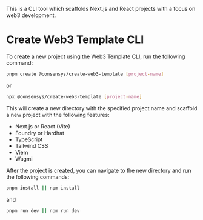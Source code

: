 This is a CLI tool which scaffolds Next.js and React projects with a focus on web3 development.

# Create Web3 Template CLI

To create a new project using the Web3 Template CLI, run the following command:

```bash
pnpm create @consensys/create-web3-template [project-name]
```
or
```bash
npx @consensys/create-web3-template [project-name]
```

This will create a new directory with the specified project name and scaffold a new project with the following features:

- Next.js or React (Vite)
- Foundry or Hardhat
- TypeScript
- Tailwind CSS
- Viem
- Wagmi

After the project is created, you can navigate to the new directory and run the following commands:

```bash
pnpm install || npm install
```
and

```bash
pnpm run dev || npm run dev
```
